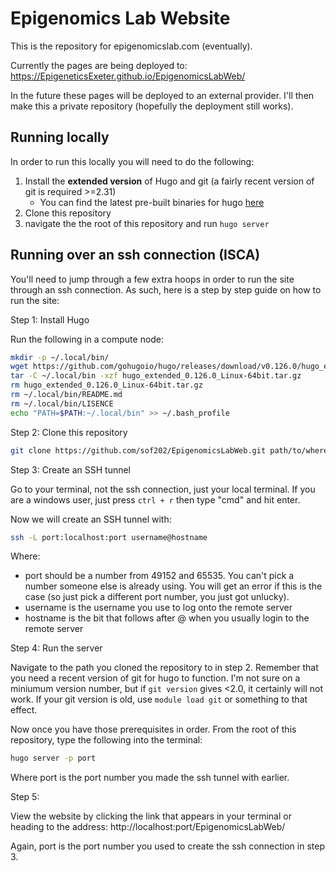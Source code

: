 # Epigenomics Lab Website
This is the repository for epigenomicslab.com (eventually).

Currently the pages are being deployed to:
https://EpigeneticsExeter.github.io/EpigenomicsLabWeb/

In the future these pages will be deployed to an external provider. I'll then
make this a private repository (hopefully the deployment still works).

## Running locally

In order to run this locally you will need to do the following:

1. Install the **extended version** of Hugo and git (a fairly recent version of git is required >=2.31)
    - You can find the latest pre-built binaries for hugo [here](https://github.com/gohugoio/hugo/releases/latest)
2. Clone this repository
3. navigate the the root of this repository and run `hugo server`

## Running over an ssh connection (ISCA)

You'll need to jump through a few extra hoops in order to run the site 
through an ssh connection. As such, here is a step by step guide on how to
run the site:

Step 1: Install Hugo

Run the following in a compute node:

```bash
mkdir -p ~/.local/bin/
wget https://github.com/gohugoio/hugo/releases/download/v0.126.0/hugo_extended_0.126.0_Linux-64bit.tar.gz
tar -C ~/.local/bin -xzf hugo_extended_0.126.0_Linux-64bit.tar.gz
rm hugo_extended_0.126.0_Linux-64bit.tar.gz
rm ~/.local/bin/README.md
rm ~/.local/bin/LISENCE
echo "PATH=$PATH:~/.local/bin" >> ~/.bash_profile
```

Step 2: Clone this repository

```bash
git clone https://github.com/sof202/EpigenomicsLabWeb.git path/to/wherever/you/want/to/put/it
```

Step 3: Create an SSH tunnel

Go to your terminal, not the ssh connection, just your local terminal. If you
are a windows user, just press `ctrl + r` then type "cmd" and hit enter.

Now we will create an SSH tunnel with:

```bash
ssh -L port:localhost:port username@hostname
```

Where:

- port should be a number from 49152 and 65535. You can't pick a number someone
else is already using. You will get an error if this is the case (so just pick
a different port number, you just got unlucky). 
- username is the username you use to log onto the remote server
- hostname is the bit that follows after @ when you usually login to the remote
server

Step 4: Run the server

Navigate to the path you cloned the repository to in step 2. Remember that you
need a recent version of git for hugo to function. I'm not sure on a miniumum
version number, but if `git version` gives <2.0, it certainly will not work.
If your git version is old, use `module load git` or something to that effect.

Now once you have those prerequisites in order. From the root of this 
repository, type the following into the terminal:

```bash
hugo server -p port
```

Where port is the port number you made the ssh tunnel with earlier.

Step 5:

View the website by clicking the link that appears in your terminal or heading
to the address:
http://localhost:port/EpigenomicsLabWeb/

Again, port is the port number you used to create the ssh connection in step 3.
